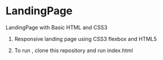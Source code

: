 # LandingPage
LandingPage with Basic HTML and CSS3

1) Responsive landing page using CSS3 flexbox and HTML5

2) To run , clone this repository and run index.html

